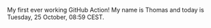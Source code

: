 My first ever working GitHub Action!
My name is Thomas and today is Tuesday, 25 October, 08:59 CEST. 
